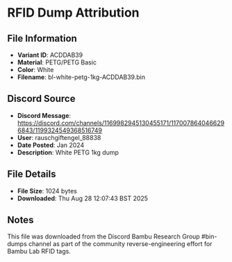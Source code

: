 # RFID Dump Attribution

## File Information
- **Variant ID**: ACDDAB39
- **Material**: PETG/PETG Basic
- **Color**: White
- **Filename**: bl-white-petg-1kg-ACDDAB39.bin

## Discord Source
- **Discord Message**: https://discord.com/channels/1169982945130455171/1170078640466296843/1199324549368516749
- **User**: rauschgiftengel_88838
- **Date Posted**: Jan 2024
- **Description**: White PETG 1kg dump

## File Details
- **File Size**: 1024 bytes
- **Downloaded**: Thu Aug 28 12:07:43 BST 2025

## Notes
This file was downloaded from the Discord Bambu Research Group #bin-dumps channel as part of the community reverse-engineering effort for Bambu Lab RFID tags.
